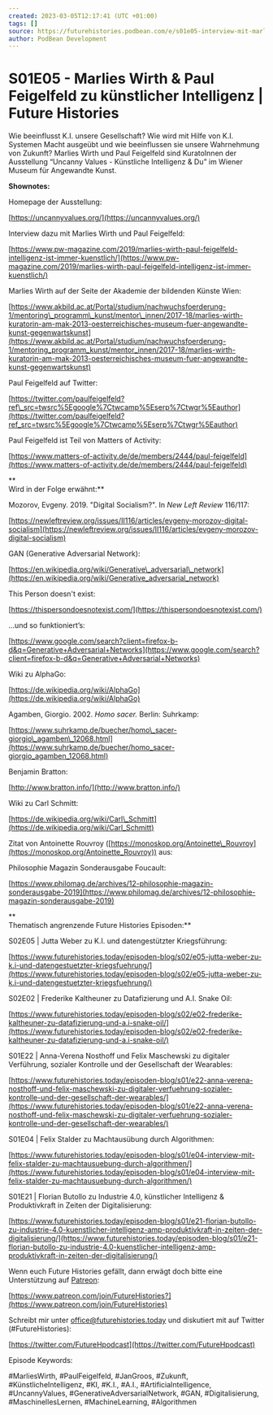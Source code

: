 ```yaml
---
created: 2023-03-05T12:17:41 (UTC +01:00)
tags: []
source: https://futurehistories.podbean.com/e/s01e05-interview-mit-marlies-wirth-paul-feigelfeld/
author: PodBean Development
---
```


# S01E05 - Marlies Wirth & Paul Feigelfeld zu künstlicher Intelligenz | Future Histories

Wie beeinflusst K.I. unsere Gesellschaft? Wie wird mit Hilfe von K.I. Systemen Macht ausgeübt und wie beeinflussen sie unsere Wahrnehmung von Zukunft? Marlies Wirth und Paul Feigelfeld sind KuratoInnen der Ausstellung “Uncanny Values - Künstliche Intelligenz & Du” im Wiener Museum für Angewandte Kunst.

  
**Shownotes:**

  
Homepage der Ausstellung:

[https://uncannyvalues.org/](https://uncannyvalues.org/)

  
Interview dazu mit Marlies Wirth und Paul Feigelfeld:

[https://www.pw-magazine.com/2019/marlies-wirth-paul-feigelfeld-intelligenz-ist-immer-kuenstlich/](https://www.pw-magazine.com/2019/marlies-wirth-paul-feigelfeld-intelligenz-ist-immer-kuenstlich/)

  
Marlies Wirth auf der Seite der Akademie der bildenden Künste Wien:

[https://www.akbild.ac.at/Portal/studium/nachwuchsfoerderung-1/mentoring\_programm\_kunst/mentor\_innen/2017-18/marlies-wirth-kuratorin-am-mak-2013-oesterreichisches-museum-fuer-angewandte-kunst-gegenwartskunst](https://www.akbild.ac.at/Portal/studium/nachwuchsfoerderung-1/mentoring_programm_kunst/mentor_innen/2017-18/marlies-wirth-kuratorin-am-mak-2013-oesterreichisches-museum-fuer-angewandte-kunst-gegenwartskunst)

  
Paul Feigelfeld auf Twitter:

[https://twitter.com/paulfeigelfeld?ref\_src=twsrc%5Egoogle%7Ctwcamp%5Eserp%7Ctwgr%5Eauthor](https://twitter.com/paulfeigelfeld?ref_src=twsrc%5Egoogle%7Ctwcamp%5Eserp%7Ctwgr%5Eauthor)

  
Paul Feigelfeld ist Teil von Matters of Activity:

[https://www.matters-of-activity.de/de/members/2444/paul-feigelfeld](https://www.matters-of-activity.de/de/members/2444/paul-feigelfeld)

**  
Wird in der Folge erwähnt:**

Mozorov, Evgeny. 2019. "Digital Socialism?". In _New Left Review_ 116/117:

[https://newleftreview.org/issues/II116/articles/evgeny-morozov-digital-socialism](https://newleftreview.org/issues/II116/articles/evgeny-morozov-digital-socialism)

  
GAN (Generative Adversarial Network):

[https://en.wikipedia.org/wiki/Generative\_adversarial\_network](https://en.wikipedia.org/wiki/Generative_adversarial_network)

  
This Person doesn't exist:

[https://thispersondoesnotexist.com/](https://thispersondoesnotexist.com/)

…und so funktioniert’s:

[https://www.google.com/search?client=firefox-b-d&q=Generative+Adversarial+Networks](https://www.google.com/search?client=firefox-b-d&q=Generative+Adversarial+Networks)

  
Wiki zu AlphaGo:

[https://de.wikipedia.org/wiki/AlphaGo](https://de.wikipedia.org/wiki/AlphaGo)

  
Agamben, Giorgio. 2002. _Homo sacer._ Berlin: Suhrkamp:

[https://www.suhrkamp.de/buecher/homo\_sacer-giorgio\_agamben\_12068.html](https://www.suhrkamp.de/buecher/homo_sacer-giorgio_agamben_12068.html)

  
Benjamin Bratton:

[http://www.bratton.info/](http://www.bratton.info/)

  
Wiki zu Carl Schmitt:

[https://de.wikipedia.org/wiki/Carl\_Schmitt](https://de.wikipedia.org/wiki/Carl_Schmitt)

  
Zitat von Antoinette Rouvroy ([https://monoskop.org/Antoinette\_Rouvroy](https://monoskop.org/Antoinette_Rouvroy)) aus:

Philosophie Magazin Sonderausgabe Foucault:

[https://www.philomag.de/archives/12-philosophie-magazin-sonderausgabe-2019](https://www.philomag.de/archives/12-philosophie-magazin-sonderausgabe-2019)

**  
Thematisch angrenzende Future Histories Episoden:**

  
S02E05 | Jutta Weber zu K.I. und datengestützter Kriegsführung:

[https://www.futurehistories.today/episoden-blog/s02/e05-jutta-weber-zu-k.i-und-datengestuetzter-kriegsfuehrung/](https://www.futurehistories.today/episoden-blog/s02/e05-jutta-weber-zu-k.i-und-datengestuetzter-kriegsfuehrung/)

  
S02E02 | Frederike Kaltheuner zu Datafizierung und A.I. Snake Oil:

[https://www.futurehistories.today/episoden-blog/s02/e02-frederike-kaltheuner-zu-datafizierung-und-a.i-snake-oil/](https://www.futurehistories.today/episoden-blog/s02/e02-frederike-kaltheuner-zu-datafizierung-und-a.i-snake-oil/)

  
S01E22 | Anna-Verena Nosthoff und Felix Maschewski zu digitaler Verführung, sozialer Kontrolle und der Gesellschaft der Wearables:

[https://www.futurehistories.today/episoden-blog/s01/e22-anna-verena-nosthoff-und-felix-maschewski-zu-digitaler-verfuehrung-sozialer-kontrolle-und-der-gesellschaft-der-wearables/](https://www.futurehistories.today/episoden-blog/s01/e22-anna-verena-nosthoff-und-felix-maschewski-zu-digitaler-verfuehrung-sozialer-kontrolle-und-der-gesellschaft-der-wearables/)

  
S01E04 | Felix Stalder zu Machtausübung durch Algorithmen:

[https://www.futurehistories.today/episoden-blog/s01/e04-interview-mit-felix-stalder-zu-machtausuebung-durch-algorithmen/](https://www.futurehistories.today/episoden-blog/s01/e04-interview-mit-felix-stalder-zu-machtausuebung-durch-algorithmen/)

  
S01E21 | Florian Butollo zu Industrie 4.0, künstlicher Intelligenz & Produktivkraft in Zeiten der Digitalisierung:

[https://www.futurehistories.today/episoden-blog/s01/e21-florian-butollo-zu-industrie-4.0-kuenstlicher-intelligenz-amp-produktivkraft-in-zeiten-der-digitalisierung/](https://www.futurehistories.today/episoden-blog/s01/e21-florian-butollo-zu-industrie-4.0-kuenstlicher-intelligenz-amp-produktivkraft-in-zeiten-der-digitalisierung/)

Wenn euch Future Histories gefällt, dann erwägt doch bitte eine Unterstützung auf [Patreon](https://www.patreon.com/join/FutureHistories):

[https://www.patreon.com/join/FutureHistories?](https://www.patreon.com/join/FutureHistories)

Schreibt mir unter [office@futurehistories.today](mailto:office@futurehistories.today) und diskutiert mit auf Twitter (#FutureHistories):

[https://twitter.com/FutureHpodcast](https://twitter.com/FutureHpodcast)

  
Episode Keywords:

#MarliesWirth, #PaulFeigelfeld, #JanGroos, #Zukunft, #KünstlicheIntelligenz, #KI, #K.I., #A.I., #ArtificiaIntelligence, #UncannyValues, #GenerativeAdversarialNetwork, #GAN, #Digitalisierung, #MaschinellesLernen, #MachineLearning, #Algorithmen
